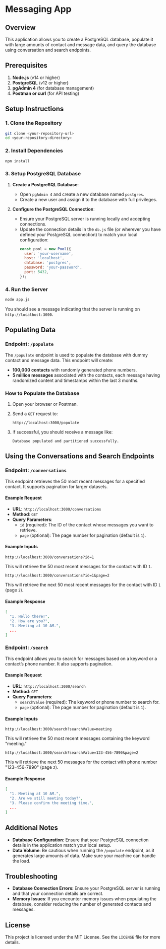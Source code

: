 # Messaging App

## Overview
This application allows you to create a PostgreSQL database, populate it with large amounts of contact and message data, and query the database using conversation and search endpoints.

## Prerequisites

1. **Node.js** (v14 or higher)
2. **PostgreSQL** (v12 or higher)
3. **pgAdmin 4** (for database management)
4. **Postman or curl** (for API testing)

## Setup Instructions

### 1. Clone the Repository

```bash
git clone <your-repository-url>
cd <your-repository-directory>
```

### 2. Install Dependencies

```bash
npm install
```

### 3. Setup PostgreSQL Database

1. **Create a PostgreSQL Database**:
   - Open `pgAdmin 4` and create a new database named `postgres`.
   - Create a new user and assign it to the database with full privileges.

2. **Configure the PostgreSQL Connection**:
   - Ensure your PostgreSQL server is running locally and accepting connections.
   - Update the connection details in the `db.js` file (or wherever you have defined your PostgreSQL connection) to match your local configuration:
     ```javascript
     const pool = new Pool({
       user: 'your-username',
       host: 'localhost',
       database: 'postgres',
       password: 'your-password',
       port: 5432,
     });
     ```

### 4. Run the Server

```bash
node app.js
```

You should see a message indicating that the server is running on `http://localhost:3000`.

## Populating Data

### Endpoint: `/populate`

The `/populate` endpoint is used to populate the database with dummy contact and message data. This endpoint will create:
- **100,000 contacts** with randomly generated phone numbers.
- **5 million messages** associated with the contacts, each message having randomized content and timestamps within the last 3 months.

### How to Populate the Database

1. Open your browser or Postman.
2. Send a `GET` request to:
   ```plaintext
   http://localhost:3000/populate
   ```

3. If successful, you should receive a message like:
   ```plaintext
   Database populated and partitioned successfully.
   ```

## Using the Conversations and Search Endpoints

### Endpoint: `/conversations`

This endpoint retrieves the 50 most recent messages for a specified contact. It supports pagination for larger datasets.

#### Example Request

- **URL**: `http://localhost:3000/conversations`
- **Method**: `GET`
- **Query Parameters**:
  - `id` (required): The ID of the contact whose messages you want to retrieve.
  - `page` (optional): The page number for pagination (default is `1`).

#### Example Inputs

```plaintext
http://localhost:3000/conversations?id=1
```

This will retrieve the 50 most recent messages for the contact with ID `1`.

```plaintext
http://localhost:3000/conversations?id=1&page=2
```

This will retrieve the next 50 most recent messages for the contact with ID `1` (page `2`).

#### Example Response

```json
[
  "1. Hello there!",
  "2. How are you?",
  "3. Meeting at 10 AM.",
  ...
]
```

### Endpoint: `/search`

This endpoint allows you to search for messages based on a keyword or a contact’s phone number. It also supports pagination.

#### Example Request

- **URL**: `http://localhost:3000/search`
- **Method**: `GET`
- **Query Parameters**:
  - `searchValue` (required): The keyword or phone number to search for.
  - `page` (optional): The page number for pagination (default is `1`).

#### Example Inputs

```plaintext
http://localhost:3000/search?searchValue=meeting
```

This will retrieve the 50 most recent messages containing the keyword "meeting."

```plaintext
http://localhost:3000/search?searchValue=123-456-7890&page=2
```

This will retrieve the next 50 messages for the contact with phone number "123-456-7890" (page `2`).

#### Example Response

```json
[
  "1. Meeting at 10 AM.",
  "2. Are we still meeting today?",
  "3. Please confirm the meeting time.",
  ...
]
```

## Additional Notes

- **Database Configuration**: Ensure that your PostgreSQL connection details in the application match your local setup.
- **Data Volume**: Be cautious when running the `/populate` endpoint, as it generates large amounts of data. Make sure your machine can handle the load.

## Troubleshooting

- **Database Connection Errors**: Ensure your PostgreSQL server is running and that your connection details are correct.
- **Memory Issues**: If you encounter memory issues when populating the database, consider reducing the number of generated contacts and messages.

## License

This project is licensed under the MIT License. See the `LICENSE` file for more details.